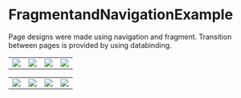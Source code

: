 # FragmentandNavigationExample

Page designs were made using navigation and fragment. Transition between pages is provided by using databinding.

<table>
<tr>
  <td>
<img src="https://user-images.githubusercontent.com/41332762/166916517-a77f76fe-c160-4c36-89ab-958b18428b87.jpg" >
    </td>
 <td>     
<img src="https://user-images.githubusercontent.com/41332762/166916666-ca785cf5-d4b3-41e8-8aa0-263a5c47db5d.jpg" >
  </td>
  <td>
    <img src="https://user-images.githubusercontent.com/41332762/166916668-e2cedf22-4f85-4dc0-add2-e007b57bd2ee.jpg" >
    
  </td>
  <td>
    <img src="https://user-images.githubusercontent.com/41332762/166916656-c5010c07-abf8-4447-a079-b67e8fb149dd.jpg">
    
  </td>

  </tr>
  </table>
  
  <table>
<tr>
  <td>
<img src="https://user-images.githubusercontent.com/41332762/166916660-109a901a-aa80-4b6e-84e2-90fcf20b4462.jpg" >
    </td>
 <td>     
<img src="https://user-images.githubusercontent.com/41332762/166916662-e4606909-9332-4658-a463-41e657dffcb4.jpg" >
  </td>
  <td>
    <img src="https://user-images.githubusercontent.com/41332762/166916663-ec0c9350-94a0-4e03-8e8a-252bfc58c1a2.jpg" >
    
  </td>
  <td>
    <img src="https://user-images.githubusercontent.com/41332762/166916664-831134e6-af93-46c0-8422-46cd436016ae.jpg" >
    
  </td>

  </tr>
  </table>




